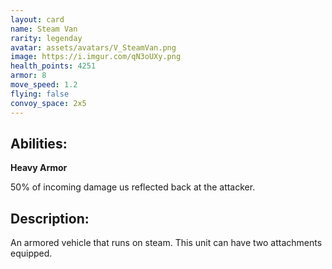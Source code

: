 ```yaml
---
layout: card
name: Steam Van
rarity: legenday
avatar: assets/avatars/V_SteamVan.png
image: https://i.imgur.com/qN3oUXy.png
health_points: 4251
armor: 8
move_speed: 1.2
flying: false
convoy_space: 2x5
---
```


## Abilities:

**Heavy Armor**

50% of incoming damage us reflected back at the attacker.

## Description:

An armored vehicle that runs on steam. This unit can have two attachments equipped.
